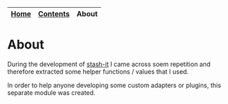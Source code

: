 <table>
  <thead>
    <tr>
      <th><a href="https://smolak.github.io/stash-it-test-helpers">Home</a></th>
      <th><a href="https://smolak.github.io/stash-it-test-helpers/contents.html">Contents</a></th>
      <th><strong>About</strong></th>
    </tr>
  </thead>
</table>

# About

During the development of [stash-it](https://smolak.github.io/stash-it/) I came across soem repetition and therefore extracted some helper functions / values that I used.

In order to help anyone developing some custom adapters or plugins, this separate module was created.
